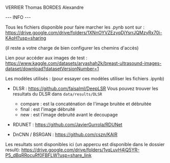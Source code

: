 VERRIER Thomas
BORDES Alexandre

--- INFO ---

Tous les fichiers disponible pour faire marcher les .pynb sont sur : 
https://drive.google.com/drive/folders/1XNnOYVZEzyqDjYsrrJQMzyRx70i-KAoH?usp=sharing

(il reste a votre charge de bien configurer les chemins d'accès)

Lien pour accéder aux images de test : 
https://www.kaggle.com/datasets/aryashah2k/breast-ultrasound-images-dataset/download?datasetVersionNumber=1

Les modèles utilisés :
(pour essayer ces modèles utiliser les fichiers .ipynb)

- DLSR : 
https://github.com/faisalml/DeepLSR
Vous pouvez trouver les resultats du DLSR dans `data/results/DLSR`
    * compare : est la concaténation de l'image bruitée et débruitée
    * final : est l'image débruité
    * new : est l'image debruité avant le decoupage

- RDUNET :
https://github.com/JavierGurrola/RDUNet

- DnCNN / BSRGAN : 
https://github.com/cszn/KAIR

Les resultats sont disponibles ici (un appercu est disponible dans le dossier result):
https://drive.google.com/drive/folders/1vqLuvH4jQ5YR-P5_dBqRRocuRf0FBFLW?usp=share_link


